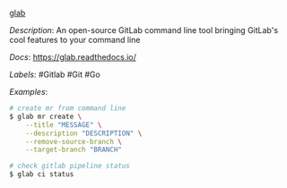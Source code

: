 [glab](https://gitlab.com/gitlab-org/cli)

*Description*: An open-source GitLab command line tool bringing GitLab's cool features to your command line

*Docs*: https://glab.readthedocs.io/

*Labels*: #Gitlab #Git #Go

*Examples*:

```bash
# create mr from command line
$ glab mr create \
    --title "MESSAGE" \
    --description "DESCRIPTION" \
    --remove-source-branch \
    --target-branch "BRANCH"

# check gitlab pipeline status
$ glab ci status
```
